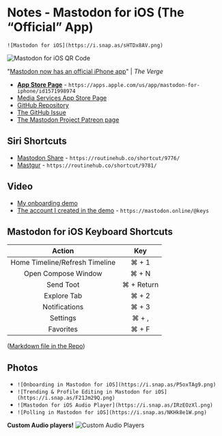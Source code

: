 # Notes - Mastodon for iOS (The “Official” App)

`![Mastodon for iOS](https://i.snap.as/sHTDx8AV.png)`

![Mastodon for iOS QR Code](https://i.snap.as/hqmcJQGx.jpg)

"[Mastodon now has an official iPhone app](https://www.theverge.com/2021/7/30/22602275/mastodon-decentralized-social-network-official-ios-app-launches)" | *The Verge*

* [**App Store Page**](https://apps.apple.com/us/app/mastodon-for-iphone/id1571998974) - `https://apps.apple.com/us/app/mastodon-for-iphone/id1571998974`
* [Media Services App Store Page](https://tools.applemediaservices.com/app/1571998974)
* [GitHub Repository](https://github.com/mastodon/mastodon-ios)
* [The GitHub Issue](https://github.com/extratone/bilge/issues/195)
* [The Mastodon Project Patreon page](https://www.patreon.com/mastodon)


## Siri Shortcuts
* [Mastodon Share](https://routinehub.co/shortcut/9776/) - `https://routinehub.co/shortcut/9776/`
* [Mastgur](https://routinehub.co/shortcut/9781/) - `https://routinehub.co/shortcut/9781/`

## Video
* [My onboarding demo](https://youtu.be/bD8GQvNrE7E)
* [The account I created in the demo](https://mastodon.online/@keys) - `https://mastodon.online/@keys`

## Mastodon for iOS Keyboard Shortcuts
| Action                         | Key        |
|:------------------------------:|:----------:|
| Home Timeline/Refresh Timeline | ⌘ + 1      |
| Open Compose Window            | ⌘ + N      |
| Send Toot                      | ⌘ + Return |
| Explore Tab                    | ⌘ + 2      |
| Notifications                  | ⌘ + 3      |
| Settings                       | ⌘ + ,      |
| Favorites                      | ⌘ + F      |
([Markdown file in the Repo](https://github.com/extratone/bilge/blob/main/documentation/Masto/MastodonKeys.md))

## Photos
* `![Onboarding in Mastodon for iOS](https://i.snap.as/P5oxTAg9.png)`
* `![Trending & Profile Editing in Mastodon for iOS](https://i.snap.as/F21Jm29Q.png)`
* `![Mastodon for iOS Audio Player](https://i.snap.as/IRzEOzXl.png)`
* `![Polling in Mastodon for iOS](https://i.snap.as/NKHk8e1W.png)`

**Custom Audio players!**
![Custom Audio Players](https://user-images.githubusercontent.com/43663476/123793971-f49d0000-d8a7-11eb-80cf-d5423992468e.png)
